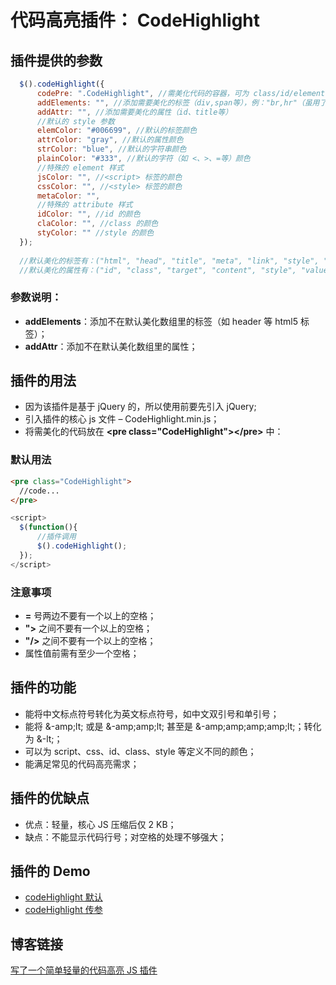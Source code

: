 ﻿# 代码高亮插件： CodeHighlight

## 插件提供的参数
  ```javascript
  	$().codeHighlight({
		codePre: ".CodeHighlight", //需美化代码的容器，可为 class/id/element
		addElements: "", //添加需要美化的标签（div,span等），例："br,hr"（虽用了正则去除空格，但标签名之间最好不要有空格）
		addAttr: "", //添加需要美化的属性（id、title等）
		//默认的 style 参数
		elemColor: "#006699", //默认的标签颜色
		attrColor: "gray", //默认的属性颜色
		strColor: "blue", //默认的字符串颜色
		plainColor: "#333", //默认的字符（如 <、>、=等）颜色
		//特殊的 element 样式
		jsColor: "", //<script> 标签的颜色
		cssColor: "", //<style> 标签的颜色
		metaColor: "",
		//特殊的 attribute 样式
		idColor: "", //id 的颜色
		claColor: "", //class 的颜色
		styColor: "" //style 的颜色
	});
	
	//默认美化的标签有：("html", "head", "title", "meta", "link", "style", "script", "body", "div", "a", "p", "span", "input", "button", "select", "option", "link", "img", "br", "ul", "ol", "li", "i", "h1", "h2", "h3", "h4")
	//默认美化的属性有：("id", "class", "target", "content", "style", "value", "alt", "title", "type", "src", "href", "rel", "dir", "lang", "name", "onBlur", "onClick", "onFocus", "onKeyUp", "onKeyDown", "onKeyPress")
  ```
### 参数说明：
- **addElements**：添加不在默认美化数组里的标签（如 header 等 html5 标签）；
- **addAttr**：添加不在默认美化数组里的属性；

## 插件的用法
- 因为该插件是基于 jQuery 的，所以使用前要先引入 jQuery;
- 引入插件的核心 js 文件 – CodeHighlight.min.js；
- 将需美化的代码放在 **&lt;pre class="CodeHighlight">&lt;/pre>** 中：

### 默认用法
  ```html
  <pre class="CodeHighlight"> 
  	//code... 
  </pre>
  ```
  ```javascript
  <script>
	$(function(){
		//插件调用
		$().codeHighlight();
	});
  </script>
  ```
  
### 注意事项
- **=** 号两边不要有一个以上的空格；
- **">** 之间不要有一个以上的空格；
- **"/>** 之间不要有一个以上的空格；
- 属性值前需有至少一个空格；
  
## 插件的功能
- 能将中文标点符号转化为英文标点符号，如中文双引号和单引号；
- 能将 &-amp;lt; 或是 &-amp;amp;lt; 甚至是 &-amp;amp;amp;amp;lt;；转化为 &-lt;；
- 可以为 script、css、id、class、style 等定义不同的颜色；
- 能满足常见的代码高亮需求；

## 插件的优缺点
- 优点：轻量，核心 JS 压缩后仅 2 KB；
- 缺点：不能显示代码行号；对空格的处理不够强大；

## 插件的 Demo
- [codeHighlight 默认](https://alvinyw.github.io/Blog/CodeHighlight/CodeHighlight.html)
- [codeHighlight 传参](https://alvinyw.github.io/Blog/CodeHighlight/CodeHighlight-2.html)

## 博客链接
[写了一个简单轻量的代码高亮 JS 插件](http://alvinwp.com/seo/1364)
